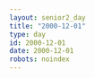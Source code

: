 ```yaml
---
layout: senior2_day
title: "2000-12-01"
type: day
id: 2000-12-01
date: 2000-12-01
robots: noindex
---
```


